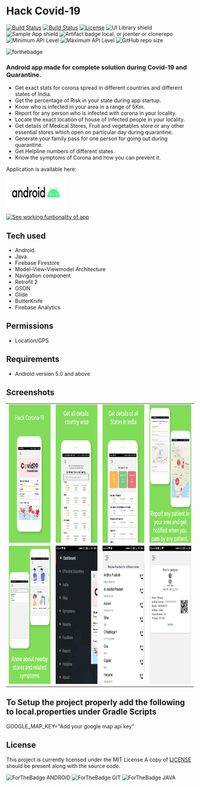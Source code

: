 # Hack Covid-19

[![Build Status](https://img.shields.io/travis/fossasia/open-event-attendee-android/development.svg?label=development)](https://travis-ci.org/fossasia/open-event-attendee-android?branch=development)
[![Build Status](https://img.shields.io/travis/fossasia/open-event-attendee-android/master.svg?label=master)](https://travis-ci.org/fossasia/open-event-attendee-android?branch=master)
[![License](https://img.shields.io/badge/license-MIT-%2397ca00.svg)](https://github.com/dheerajkotwani/HackCovid-19/blob/master/LICENSE.txt)
![UI Library shield](https://img.shields.io/badge/LibraryType-UI-blue.svg)
![Sample App shield](https://img.shields.io/badge/App-Sample-green.svg)
![Artifact badge local, or jcenter or clonerepo](https://img.shields.io/badge/Artifact-JCenter-green.svg)
![Minimum API Level](https://img.shields.io/badge/Min%20API%20Level-21-green)
![Maximum API Level](https://img.shields.io/badge/Max%20API%20Level-29-orange)
![GitHub repo size](https://img.shields.io/github/repo-size/dheerajkotwani/HackCovid-19)

![forthebadge](https://forthebadge.com/images/badges/built-with-love.svg)

### Android app made for complete solution during Covid-19 and Quarantine.
- Get exact stats for corona spread in different countries and different states of India.
- Get the percentage of Risk in your state during app startup.
- Know who is infected in your area in a range of 5Km.
- Report for any person who is infected with corona in your locality.
- Locate the exact location of house of infected people in your locality.
- Get details of Medical Stores, Fruit and vegetables store or any other essential stores which open on particular day during quarantine.
- Generate your family pass for one person for going out during quarantine.
- Get Helpline numbers of different states.
- Know the symptoms of Corona and how you can prevent it.

Application is available here:

<a href='https://bit.ly/hack-covid19-app'><img alt='Download app from Here' src='/Screenshots/icons/android_badge.png' height="80" width="160"/></a>

<a href='https://www.youtube.com/watch?v=XB-zgNzJXQM'><img alt='See working funtionality of app' src='https://yt3.ggpht.com/ytc/AAUvwnhEvcqvrxHv9WBTw0l43XAUoq2-uEf_VmXxNQDr-A=s900-c-k-c0x00ffffff-no-rj' height="160" width="160"/></a>


## Tech used
- Android 
- Java
- Firebase Firestore
- Model-View-Viewmodel Architecture
- Navigation component
- Retrofit 2
- GSON
- Glide
- ButterKnife
- Firebase Analytics

## Permissions

* Location/GPS

## Requirements
* Android version 5.0 and above

## Screenshots
<table>
  <tr>
    <td><img src="./Screenshots/0.jpg" height = "370" width="290"></td>
    <td><img src="./Screenshots/1.jpg" height = "370" width="290"></td>
    <td><img src="./Screenshots/2.jpg" height = "370" width="290"></td>
    <td><img src="./Screenshots/3.jpg" height = "370" width="290"></td>
  </tr>
  <tr>
    <td><img src="./Screenshots/4.jpg" height = "370" width="290"></td>
    <td><img src="./Screenshots/10.jpeg" height = "370" width="290"></td>
    <td><img src="./Screenshots/5.jpeg" height = "370" width="290"></td>
    <td><img src="./Screenshots/WhatsApp Image 2020-04-04 at 9.51.58 AM.jpeg" height = "370" width="290"></td>
  </tr>
</table>

## To Setup the project properly add the following to local.properties under Gradle Scripts
GOOGLE_MAP_KEY="Add your google map api key"


## License

This project is currently licensed under the MIT License A copy of [LICENSE](LICENSE.txt) should be present along with the source code.

![ForTheBadge ANDROID](https://forthebadge.com/images/badges/built-for-android.svg)
![ForTheBadge GIT](https://forthebadge.com/images/badges/uses-git.svg)
![ForTheBadge JAVA](https://forthebadge.com/images/badges/made-with-java.svg)
